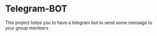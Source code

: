# Telegram-BOT
This project helps you to have a telegram bot to send some message to your group members
